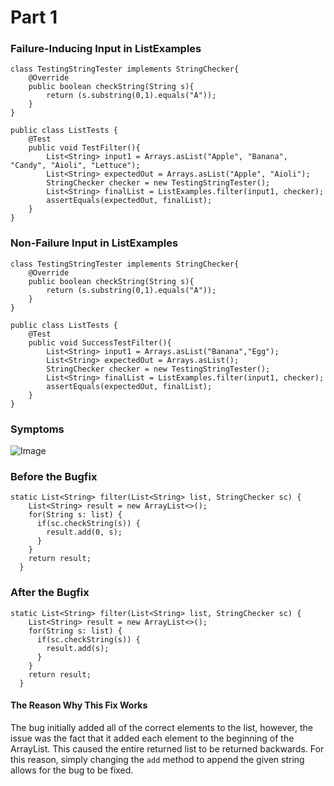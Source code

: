 <h1>Part 1</h1>

<h3>Failure-Inducing Input in ListExamples</h3>

```
class TestingStringTester implements StringChecker{
    @Override
    public boolean checkString(String s){
        return (s.substring(0,1).equals("A"));
    }
}

public class ListTests {
    @Test
    public void TestFilter(){
        List<String> input1 = Arrays.asList("Apple", "Banana", "Candy", "Aioli", "Lettuce");
        List<String> expectedOut = Arrays.asList("Apple", "Aioli");
        StringChecker checker = new TestingStringTester();
        List<String> finalList = ListExamples.filter(input1, checker); 
        assertEquals(expectedOut, finalList);
    }
}
```
    
   
<h3>Non-Failure Input in ListExamples</h3>

```
class TestingStringTester implements StringChecker{
    @Override
    public boolean checkString(String s){
        return (s.substring(0,1).equals("A"));
    }
}

public class ListTests {
    @Test
    public void SuccessTestFilter(){
        List<String> input1 = Arrays.asList("Banana","Egg");
        List<String> expectedOut = Arrays.asList();
        StringChecker checker = new TestingStringTester();
        List<String> finalList = ListExamples.filter(input1, checker); 
        assertEquals(expectedOut, finalList);
    }
}
```

<h3>Symptoms</h3>

![Image](https://i.imgur.com/wZRiN7R.png)

<h3>Before the Bugfix</h3>

```
static List<String> filter(List<String> list, StringChecker sc) {
    List<String> result = new ArrayList<>();
    for(String s: list) {
      if(sc.checkString(s)) {
        result.add(0, s);
      }
    }
    return result;
  }
```

<h3>After the Bugfix</h3>

```
static List<String> filter(List<String> list, StringChecker sc) {
    List<String> result = new ArrayList<>();
    for(String s: list) {
      if(sc.checkString(s)) {
        result.add(s);
      }
    }
    return result;
  }
```
<h4>The Reason Why This Fix Works</h4>

The bug initially added all of the correct elements to the list, however, the issue was the fact that it added each element to the beginning of the ArrayList. This caused the entire returned list to be returned backwards. For this reason, simply changing the `add` method to append the given string allows for the bug to be fixed. 

